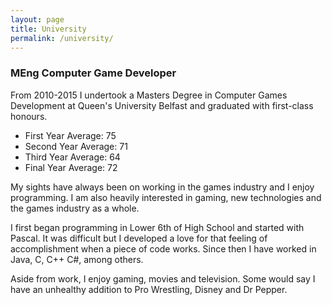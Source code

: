 ```yaml
---
layout: page
title: University
permalink: /university/
---
```


<h3>MEng Computer Game Developer</h3>

From 2010-2015 I undertook a Masters Degree in Computer Games Development at Queen's University Belfast and graduated with first-class honours.

* First Year Average: 75
* Second Year Average: 71
* Third Year Average: 64
* Final Year Average: 72

My sights have always been on working in the games industry and I enjoy programming. I am also heavily interested in gaming, new technologies and the games industry as a whole.

I first began programming in Lower 6th of High School and started with Pascal. It was difficult but I developed a love for that feeling of accomplishment when a piece of code works. Since then I have worked in Java, C, C++ C#, among others.

Aside from work, I enjoy gaming, movies and television. Some would say I have an unhealthy addition to Pro Wrestling, Disney and Dr Pepper.
